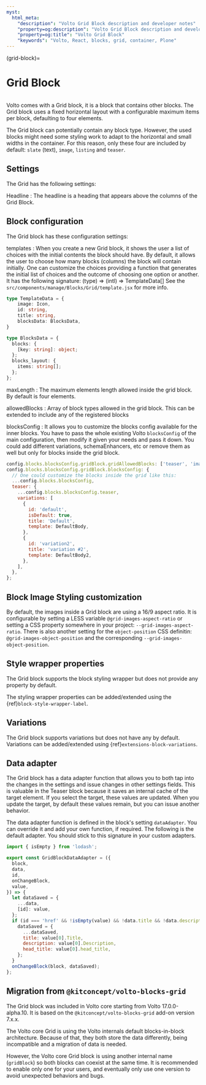 ```yaml
---
myst:
  html_meta:
    "description": "Volto Grid Block description and developer notes"
    "property=og:description": "Volto Grid Block description and developer notes"
    "property=og:title": "Volto Grid Block"
    "keywords": "Volto, React, blocks, grid, container, Plone"
---
```


(grid-block)=

# Grid Block

```{versionadded} Volto 17.0.0-alpha.10
```

Volto comes with a Grid block, it is a block that contains other blocks.
The Grid block uses a fixed horizontal layout with a configurable maximum items per block, defaulting to four elements.

The Grid block can potentially contain any block type. However, the used blocks might need some styling work to adapt to the horizontal and small widths in the container. For this reason, only these four are included by default: `slate` (text), `image`, `listing` and `teaser`.

## Settings

The Grid has the following settings:

Headline
: The headline is a heading that appears above the columns of the Grid Block.

## Block configuration

The Grid block has these configuration settings:

templates
: When you create a new Grid block, it shows the user a list of choices with the initial contents the block should have.
By default, it allows the user to choose how many blocks (columns) the block will contain initially.
One can customize the choices providing a function that generates the initial list of choices and the outcome of choosing one option or another.
It has the following signature: (type) => (intl) => TemplateData[]
See the `src/components/manage/Blocks/Grid/template.jsx` for more info.
```ts
type TemplateData = {
    image: Icon,
    id: string,
    title: string,
    blocksData: BlocksData,
}

type BlocksData = {
  blocks: {
    [key: string]: object;
  };
  blocks_layout: {
    items: string[];
  };
};
```

maxLength
: The maximum elements length allowed inside the grid block.
By default is four elements.

allowedBlocks
: Array of block types allowed in the grid block.
This can be extended to include any of the registered blocks

blocksConfig
: It allows you to customize the blocks config available for the inner blocks.
You have to pass the whole existing Volto `blocksConfig` of the main configuration, then modify it given your needs and pass it down.
You could add different variations, schemaEnhancers, etc or remove them as well but only for blocks inside the grid block.
```js
config.blocks.blocksConfig.gridBlock.gridAllowedBlocks: ['teaser', 'image', 'slate'];
config.blocks.blocksConfig.gridBlock.blocksConfig: {
  // One could customize the blocks inside the grid like this:
  ...config.blocks.blocksConfig,
  teaser: {
    ...config.blocks.blocksConfig.teaser,
    variations: [
      {
        id: 'default',
        isDefault: true,
        title: 'Default',
        template: DefaultBody,
      },
      {
        id: 'variation2',
        title: 'variation #2',
        template: DefaultBody2,
      },
    ],
  },
};
```

## Block Image Styling customization

By default, the images inside a Grid block are using a 16/9 aspect ratio.
It is configurable by setting a LESS variable `@grid-images-aspect-ratio` or setting a CSS property somewhere in your project: `--grid-images-aspect-ratio`.
There is also another setting for the `object-position` CSS definitin:  `@grid-images-object-position` and the corresponding `--grid-images-object-position`.

## Style wrapper properties

The Grid block supports the block styling wrapper but does not provide any property by default.

The styling wrapper properties can be added/extended using the {ref}`block-style-wrapper-label`.

## Variations

The Grid block supports variations but does not have any by default.
Variations can be added/extended using {ref}`extensions-block-variations`.

## Data adapter

The Grid block has a data adapter function that allows you to both tap into the changes in the settings and issue changes in other settings fields.
This is valuable in the Teaser block because it saves an internal cache of the target element.
If you select the target, these values are updated.
When you update the target, by default these values remain, but you can issue another behavior.

The data adapter function is defined in the block's setting `dataAdapter`.
You can override it and add your own function, if required.
The following is the default adapter.
You should stick to this signature in your custom adapters.

```js
import { isEmpty } from 'lodash';

export const GridBlockDataAdapter = ({
  block,
  data,
  id,
  onChangeBlock,
  value,
}) => {
  let dataSaved = {
    ...data,
    [id]: value,
  };
  if (id === 'href' && !isEmpty(value) && !data.title && !data.description) {
    dataSaved = {
      ...dataSaved,
      title: value[0].Title,
      description: value[0].Description,
      head_title: value[0].head_title,
    };
  }
  onChangeBlock(block, dataSaved);
};
```

## Migration from `@kitconcept/volto-blocks-grid`

The Grid block was included in Volto core starting from Volto 17.0.0-alpha.10. It is based on the `@kitconcept/volto-blocks-grid` add-on version 7.x.x.

The Volto core Grid is using the Volto internals default blocks-in-block architecture.
Because of that, they both store the data differently, being incompatible and a migration of data is needed.

However, the Volto core Grid block is using another internal name (`gridBlock`) so both blocks can coexist at the same time.
It is recommended to enable only one for your users, and eventually only use one version to avoid unexpected behaviors and bugs.
